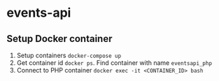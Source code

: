 # events-api

## Setup Docker container
1. Setup containers `docker-compose up`
2. Get container id `docker ps`. Find container with name `eventsapi_php` 
3. Connect to PHP container `docker exec -it <CONTAINER_ID> bash`